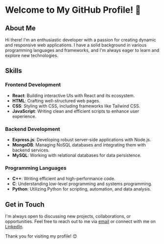 # Welcome to My GitHub Profile! 🌟

## About Me
Hi there! I'm an enthusiastic developer with a passion for creating dynamic and responsive web applications. I have a solid background in various programming languages and frameworks, and I'm always eager to learn and explore new technologies.

## Skills

### Frontend Development
- **React**: Building interactive UIs with React and its ecosystem.
- **HTML**: Crafting well-structured web pages.
- **CSS**: Styling with CSS, including frameworks like Tailwind CSS.
- **JavaScript**: Writing clean and efficient scripts to enhance user experience.

### Backend Development
- **Express.js**: Developing robust server-side applications with Node.js.
- **MongoDB**: Managing NoSQL databases and integrating them with backend services.
- **MySQL**: Working with relational databases for data persistence.

### Programming Languages
- **C++**: Writing efficient and high-performance code.
- **C**: Understanding low-level programming and systems programming.
- **Python**: Utilizing Python for scripting, automation, and data analysis.

## Get in Touch
I'm always open to discussing new projects, collaborations, or opportunities. Feel free to reach out to me via [email](mailto:tridipbarman09@gmail.com) or connect with me on [LinkedIn](https://www.linkedin.com/in/tridipbarman09/).


Thank you for visiting my profile! 😊
